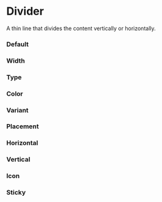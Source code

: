# Divider

A thin line that divides the content vertically or horizontally.

<Playground />

<Usage />

<Api />

<GlobalConfig />

<Examples />

### Default

<Example value="default" />

### Width

<Example value="width" />

### Type

<Example value="type" />

### Color

<Example value="color" />

### Variant

<Example value="variant" />

### Placement

<Example value="placement" />

### Horizontal

<Example value="horizontal" />

### Vertical

<Example value="vertical" />

### Icon

<Example value="icon" />

### Sticky

<Example value="sticky" />

<LastModified />
